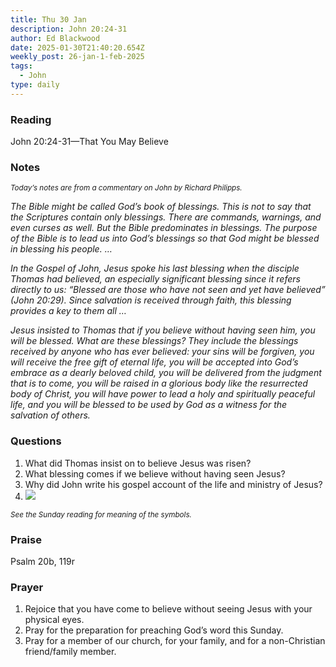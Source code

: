 ```yaml
---
title: Thu 30 Jan
description: John 20:24-31
author: Ed Blackwood
date: 2025-01-30T21:40:20.654Z
weekly_post: 26-jan-1-feb-2025
tags:
  - John
type: daily
---
```

### Reading

John 20:24-31—That You May Believe

### Notes

<div><small><i>Today’s notes are from a commentary on John by Richard Philipps.</i></small></div>

*The Bible might be called God’s book of blessings. This is not to say that the Scriptures contain only blessings. There are commands, warnings, and even curses as well. But the Bible predominates in blessings. The purpose of the Bible is to lead us into God’s blessings so that God might be blessed in blessing his people. …*

*In the Gospel of John, Jesus spoke his last blessing when the disciple Thomas had believed, an especially significant blessing since it refers directly to us: “Blessed are those who have not seen and yet have believed” (John 20:29). Since salvation is received through faith, this blessing provides a key to them all …*

*Jesus insisted to Thomas that if you believe without having seen him, you will be blessed. What are these blessings? They include the blessings received by anyone who has ever believed: your sins will be forgiven, you will receive the free gift of eternal life, you will be accepted into God’s embrace as a dearly beloved child, you will be delivered from the judgment that is to come, you will be raised in a glorious body like the resurrected body of Christ, you will have power to lead a holy and spiritually peaceful life, and you will be blessed to be used by God as a witness for the salvation of others.*

### Questions

1. What did Thomas insist on to believe Jesus was risen?
2. What blessing comes if we believe without having seen Jesus?
3. Why did John write his gospel account of the life and ministry of Jesus?
4. ![](/static/img/family_worship_study_ed-swedish_questions.png)

<div><small><i>See the Sunday reading for meaning of the symbols.</i></small></div>

### Praise

P﻿salm 20b, 119r

### Prayer

1. Rejoice that you have come to believe without seeing Jesus with your physical eyes.
2. Pray for the preparation for preaching God’s word this Sunday.
3. Pray for a member of our church, for your family, and for a non-Christian friend/family member.
